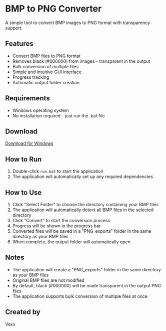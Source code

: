 # BMP to PNG Converter

A simple tool to convert BMP images to PNG format with transparency support.

## Features
- Convert BMP files to PNG format
- Removes black (#000000) from images - transparent in the output
- Bulk conversion of multiple files
- Simple and intuitive GUI interface
- Progress tracking
- Automatic output folder creation

## Requirements
- Windows operating system
- No installation required - just run the .bat file

## Download
[Download for Windows](https://github.com/3818919/BMP2PNG/releases/download/release/bmp2png_v1.zip)

## How to Run
1. Double-click `run.bat` to start the application
2. The application will automatically set up any required dependencies

## How to Use
1. Click "Select Folder" to choose the directory containing your BMP files
2. The application will automatically detect all BMP files in the selected directory
3. Click "Convert" to start the conversion process
4. Progress will be shown in the progress bar
5. Converted files will be saved in a "PNG_exports" folder in the same directory as your BMP files
6. When complete, the output folder will automatically open

## Notes
- The application will create a "PNG_exports" folder in the same directory as your BMP files
- Original BMP files are not modified
- By default, black (#000000) will be made transparent in the output PNG files
- The application supports bulk conversion of multiple files at once

## Created by
Vexx 